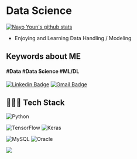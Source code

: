 

 # **Data Science** <!-- [![Hits](https://hits.seeyoufarm.com/api/count/incr/badge.svg?url=https%3A%2F%2Fgithub.com%2Fzzsza)](https://hits.seeyoufarm.com)  -->
  [![Nayo Youn's github stats](https://github-readme-stats.vercel.app/api?username=nealyoun)](https://github.com/nealyoun/github-readme-stats)


- Enjoying and Learning Data Handling / Modeling
<!-- - Enjoying cutting through the edges regarding ML/DL :) -->

## **Keywords about ME**

####  #Data #Data Science #ML/DL 

  
  [![Linkedin Badge](https://img.shields.io/badge/-LinkedIn-blue?style=flat-square&logo=Linkedin&logoColor=white&link=https://www.linkedin.com/in/tae-you-kim-5204184b/)](https://www.linkedin.com/in/tae-you-kim-5204184b/) [![Gmail Badge](https://img.shields.io/badge/Gmail-d14836?style=flat-square&logo=Gmail&logoColor=white&link=mailto:kimtaeyou0923@gmail.com)](mailto:kimtaeyou0923@gmail.com) 
	

## 👨🏻‍💻 Tech Stack 

<p align="left">
    <img alt="Python" src="https://img.shields.io/badge/python-%2314354C.svg?&style=flat-square&logo=python&logoColor=white"/>
</p>

<p align="left">
    <img alt="TensorFlow" src="https://img.shields.io/badge/TensorFlow-%23FF6F00.svg?&style=flat-square&logo=TensorFlow&logoColor=white" />
    <img alt="Keras" src="https://img.shields.io/badge/Keras-%23D00000.svg?&style=flat-square&logo=Keras&logoColor=white"/>
</p>

<p align="left">
    <img alt="MySQL" src="https://img.shields.io/badge/mysql-%2300f.svg?&style=flat-square&logo=mysql&logoColor=white"/>
    <img alt="Oracle" src ="https://img.shields.io/badge/oracle-%23F00000.svg?&style=flat-square&logo=oracle&logoColor=white" /> 
</p>
<p align="left">    
    <img src="https://img.shields.io/badge/aws-333664?style=flat-square&logo=amazon-aws&logoColor=white"/>
</p>




<!--
**shoman2/shoman2** is a ✨ _special_ ✨ repository because its `README.md` (this file) appears on your GitHub profile.

Here are some ideas to get you started:

- 🔭 I’m currently working on ...
- 🌱 I’m currently learning ...
- 👯 I’m looking to collaborate on ...
- 🤔 I’m looking for help with ...
- 💬 Ask me about ...
- 📫 How to reach me: ...
- 😄 Pronouns: ...
- ⚡ Fun fact: ...
-->
